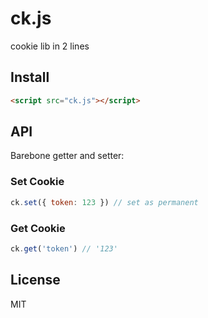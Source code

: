 # ck.js
cookie lib in 2 lines


## Install

``` html
<script src="ck.js"></script>
```


## API
Barebone getter and setter:

### Set Cookie

``` js
ck.set({ token: 123 }) // set as permanent
```

### Get Cookie

``` js
ck.get('token') // '123'
```


## License
MIT
